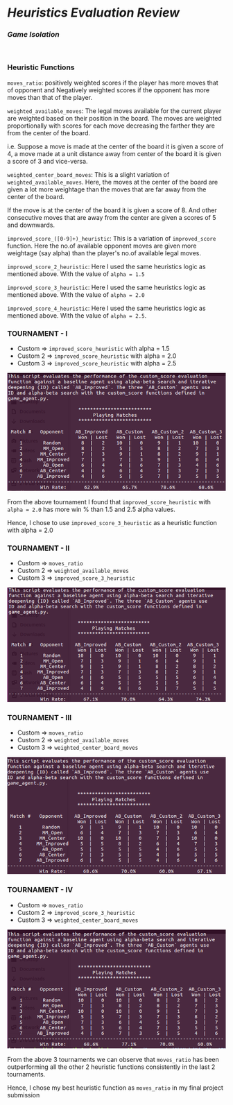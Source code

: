 # ***Heuristics Evaluation Review***
### ***Game Isolation***

<br>

### Heuristic Functions

`moves_ratio`: positively weighted scores if the player has more moves that of opponent and Negatively weighted scores if the opponent has more moves than that of the player.

`weighted_available_moves`: The legal moves available for the current player are weighted based on their position in the board. The moves are weighted proportionally with scores for each move decreasing the farther they are from the center of the board.

i.e. Suppose a move is made at the center of the board it is given a score of 4, a move made at a unit distance away from center of the board it is given a score of 3 and vice-versa.

`weighted_center_board_moves`: This is a slight variation of `weighted_available_moves`. Here, the moves at the center of the board are given a lot more weightage than the moves that are far away from the center of the board.

If the move is at the center of the board it is given a score of 8. And other consecutive moves that are away from the center are given a scores of 5 and downwards.

`improved_score_([0-9]+)_heuristic`: This is a variation of `improved_score` function. Here the no.of available opponent moves are given more weightage (say alpha) than the player's no.of available legal moves.

`improved_score_2_heuristic`: Here I used the same heuristics logic as mentioned above. With the value of `alpha = 1.5`

`improved_score_3_heuristic`: Here I used the same heuristics logic as mentioned above. With the value of `alpha = 2.0`

`improved_score_4_heuristic`: Here I used the same heuristics logic as mentioned above. With the value of `alpha = 2.5`.

### TOURNAMENT - I
-  Custom => `improved_score_heuristic` with alpha = 1.5
-  Custom 2 => `improved_score_heuristic` with alpha = 2.0
-  Custom 3 => `improved_score_heuristic` with alpha = 2.5

![Playing Matches WIN/LOSE Table 4](./images/isolation_win_rate_in_tournament_7.png)

From the above tournament I found that `improved_score_heuristic` with `alpha = 2.0` has more win % than 1.5 and 2.5 alpha values.

Hence, I chose to use `improved_score_3_heuristic` as a heuristic function with alpha = 2.0

### TOURNAMENT - II
-  Custom => `moves_ratio`
-  Custom 2 => `weighted_available_moves`
-  Custom 3 => `improved_score_3_heuristic`

![Playing Matches WIN/LOSE Table 4](./images/isolation_win_rate_in_tournament_4.png)

### TOURNAMENT - III
-  Custom => `moves_ratio`
-  Custom 2 => `weighted_available_moves`
-  Custom 3 => `weighted_center_board_moves`

![Playing Matches WIN/LOSE Table 5](./images/isolation_win_rate_in_tournament_5.png)

### TOURNAMENT - IV
-  Custom => `moves_ratio`
-  Custom 2 => `improved_score_3_heuristic`
-  Custom 3 => `weighted_center_board_moves`

![Playing Matches WIN/LOSE Table 6](./images/isolation_win_rate_in_tournament_6.png)

From the above 3 tournaments we can observe that `moves_ratio` has been outperforming all the other 2 heuristic functions consistently in the last 2 tournaments.

Hence, I chose my best heuristic function as `moves_ratio` in my final project submission
